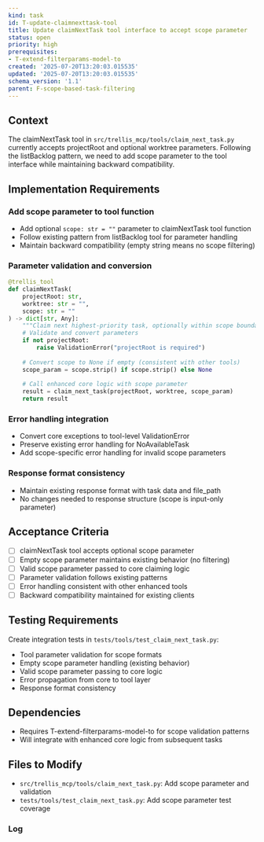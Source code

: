 ```yaml
---
kind: task
id: T-update-claimnexttask-tool
title: Update claimNextTask tool interface to accept scope parameter
status: open
priority: high
prerequisites:
- T-extend-filterparams-model-to
created: '2025-07-20T13:20:03.015535'
updated: '2025-07-20T13:20:03.015535'
schema_version: '1.1'
parent: F-scope-based-task-filtering
---
```

## Context

The claimNextTask tool in `src/trellis_mcp/tools/claim_next_task.py` currently accepts projectRoot and optional worktree parameters. Following the listBacklog pattern, we need to add scope parameter to the tool interface while maintaining backward compatibility.

## Implementation Requirements

### Add scope parameter to tool function
- Add optional `scope: str = ""` parameter to claimNextTask tool function
- Follow existing pattern from listBacklog tool for parameter handling
- Maintain backward compatibility (empty string means no scope filtering)

### Parameter validation and conversion
```python
@trellis_tool
def claimNextTask(
    projectRoot: str,
    worktree: str = "",
    scope: str = ""
) -> dict[str, Any]:
    """Claim next highest-priority task, optionally within scope boundaries."""
    # Validate and convert parameters
    if not projectRoot:
        raise ValidationError("projectRoot is required")
    
    # Convert scope to None if empty (consistent with other tools)
    scope_param = scope.strip() if scope.strip() else None
    
    # Call enhanced core logic with scope parameter
    result = claim_next_task(projectRoot, worktree, scope_param)
    return result
```

### Error handling integration
- Convert core exceptions to tool-level ValidationError
- Preserve existing error handling for NoAvailableTask
- Add scope-specific error handling for invalid scope parameters

### Response format consistency
- Maintain existing response format with task data and file_path
- No changes needed to response structure (scope is input-only parameter)

## Acceptance Criteria

- [ ] claimNextTask tool accepts optional scope parameter
- [ ] Empty scope parameter maintains existing behavior (no filtering)
- [ ] Valid scope parameter passed to core claiming logic
- [ ] Parameter validation follows existing patterns
- [ ] Error handling consistent with other enhanced tools
- [ ] Backward compatibility maintained for existing clients

## Testing Requirements

Create integration tests in `tests/tools/test_claim_next_task.py`:
- Tool parameter validation for scope formats
- Empty scope parameter handling (existing behavior)
- Valid scope parameter passing to core logic
- Error propagation from core to tool layer
- Response format consistency

## Dependencies

- Requires T-extend-filterparams-model-to for scope validation patterns
- Will integrate with enhanced core logic from subsequent tasks

## Files to Modify

- `src/trellis_mcp/tools/claim_next_task.py`: Add scope parameter and validation
- `tests/tools/test_claim_next_task.py`: Add scope parameter test coverage

### Log

